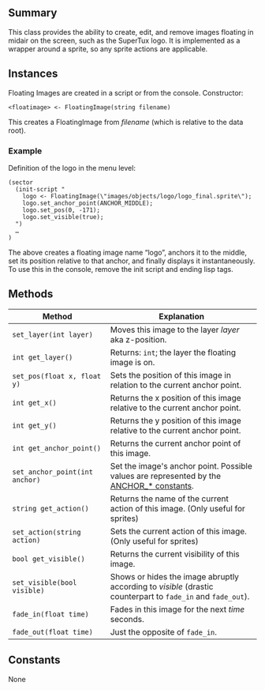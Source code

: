 Summary
-------

This class provides the ability to create, edit, and remove images floating in midair on the screen, such as the SuperTux logo. It is implemented as a wrapper around a sprite, so any sprite actions are applicable.

Instances
---------

Floating Images are created in a script or from the console. Constructor:

    <floatimage> <- FloatingImage(string filename)

This creates a FloatingImage from <var>filename</var> (which is relative to the data root).

### Example

Definition of the logo in the menu level:

    (sector
      (init-script "
        logo <- FloatingImage(\"images/objects/logo/logo_final.sprite\");
        logo.set_anchor_point(ANCHOR_MIDDLE);
        logo.set_pos(0, -171);
        logo.set_visible(true);
      ")
      …
    )

The above creates a floating image name “logo”, anchors it to the middle, set its position relative to that anchor, and finally displays it instantaneously. To use this in the console, remove the init script and ending lisp tags.

Methods
-------

Method                           | Explanation
-------------------------------- |---------------------------------------------
`set_layer(int layer)`           | Moves this image to the layer <var>layer</var> aka z-position.
`int get_layer()`                | Returns: `int`; the layer the floating image is on.
`set_pos(float x, float y)`      | Sets the position of this image in relation to the current anchor point.
`int get_x()`                    | Returns the x position of this image relative to the current anchor point.
`int get_y()`                    | Returns the y position of this image relative to the current anchor point.
`int get_anchor_point()`         | Returns the current anchor point of this image.
`set_anchor_point(int anchor)`   | Set the image's anchor point. Possible values are represented by the [ANCHOR\_\* constants](ScriptingGlobals#Constants "wikilink").
`string get_action()`            | Returns the name of the current action of this image. (Only useful for sprites)
`set_action(string action)`      | Sets the current action of this image. (Only useful for sprites)
`bool get_visible()`             | Returns the current visibility of this image.
`set_visible(bool visible)`      | Shows or hides the image abruptly according to <var>visible</var> (drastic counterpart to `fade_in` and `fade_out`).
`fade_in(float time)`            | Fades in this image for the next <var>time</var> seconds.
`fade_out(float time)`           | Just the opposite of `fade_in`.

Constants
---------

None
